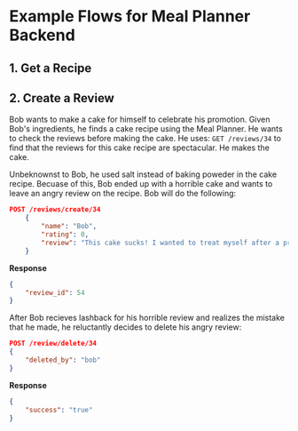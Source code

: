 # Example Flows for Meal Planner Backend

## 1. Get a Recipe
## 2. Create a Review
Bob wants to make a cake for himself to celebrate his promotion. Given Bob's ingredients, he finds a cake recipe using the Meal Planner. He wants to check the reviews before making the cake. He uses: ```GET /reviews/34``` to find that the reviews for this cake recipe are spectacular. He makes the cake.

Unbeknownst to Bob, he used salt instead of baking poweder in the cake recipe. Becuase of this, Bob ended up with a horrible cake and wants to leave an angry review on the recipe. Bob will do the following:
```json
POST /reviews/create/34
    {
        "name": "Bob",
        "rating": 0,
        "review": "This cake sucks! I wanted to treat myself after a promotion and this cake ruined has completely ruined my excitement. I cannot believe ..."
    }
```
**Response**
```json
{
    "review_id": 54
}
```
After Bob recieves lashback for his horrible review and realizes the mistake that he made, he reluctantly decides to delete his angry review:
```json
POST /review/delete/34
{
    "deleted_by": "bob"
}
```
**Response**
```json
{
    "success": "true"
}
```